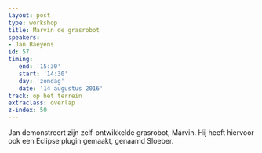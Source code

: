 ```yaml
---
layout: post
type: workshop
title: Marvin de grasrobot
speakers:
- Jan Baeyens
id: 57
timing: 
   end: '15:30'
   start: '14:30'
   day: 'zondag'
   date: '14 augustus 2016'
track: op het terrein
extraclass: overlap
z-index: 50
---
```

Jan demonstreert zijn zelf-ontwikkelde grasrobot, Marvin. Hij heeft hiervoor ook een Eclipse plugin gemaakt, genaamd Sloeber.